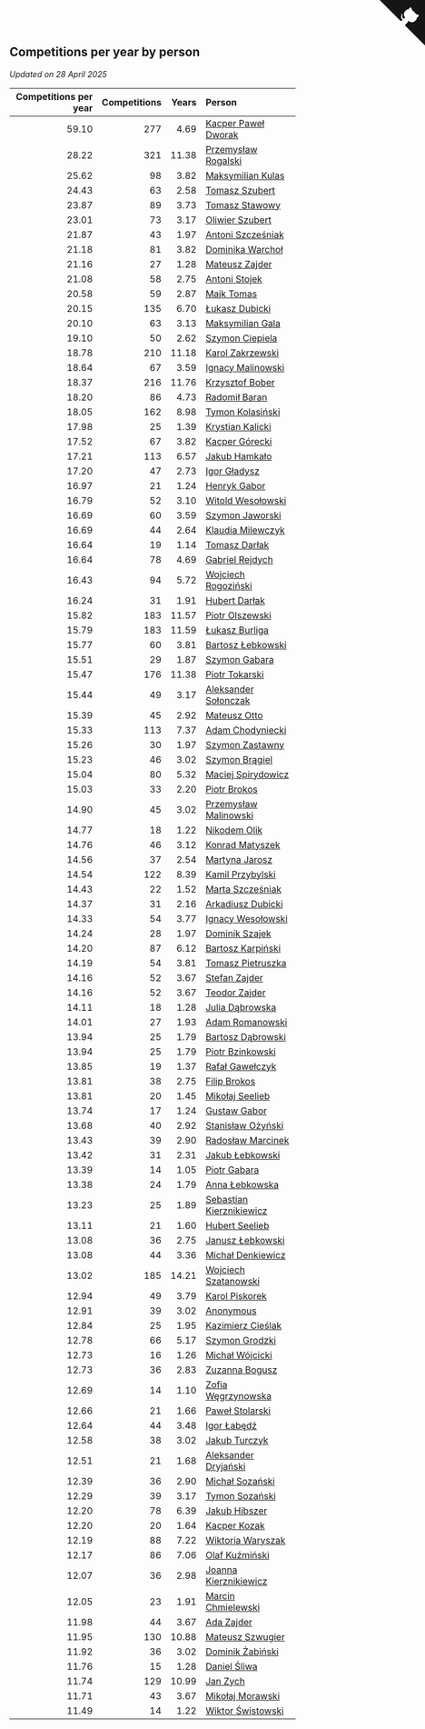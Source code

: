 ## Competitions per year by person

*Updated on 28 April 2025*

| Competitions per year | Competitions | Years | Person |
| ---: | ---: | ---: | :--- |
| 59.10 | 277 | 4.69 | [Kacper Paweł Dworak](https://www.worldcubeassociation.org/persons/2020DWOR01) |
| 28.22 | 321 | 11.38 | [Przemysław Rogalski](https://www.worldcubeassociation.org/persons/2013ROGA02) |
| 25.62 | 98 | 3.82 | [Maksymilian Kulas](https://www.worldcubeassociation.org/persons/2021KULA02) |
| 24.43 | 63 | 2.58 | [Tomasz Szubert](https://www.worldcubeassociation.org/persons/2022SZUB02) |
| 23.87 | 89 | 3.73 | [Tomasz Stawowy](https://www.worldcubeassociation.org/persons/2021STAW01) |
| 23.01 | 73 | 3.17 | [Oliwier Szubert](https://www.worldcubeassociation.org/persons/2022SZUB01) |
| 21.87 | 43 | 1.97 | [Antoni Szcześniak](https://www.worldcubeassociation.org/persons/2023SZCZ04) |
| 21.18 | 81 | 3.82 | [Dominika Warchoł](https://www.worldcubeassociation.org/persons/2021WARC01) |
| 21.16 | 27 | 1.28 | [Mateusz Zajder](https://www.worldcubeassociation.org/persons/2024ZAJD01) |
| 21.08 | 58 | 2.75 | [Antoni Stojek](https://www.worldcubeassociation.org/persons/2022STOJ03) |
| 20.58 | 59 | 2.87 | [Majk Tomas](https://www.worldcubeassociation.org/persons/2022TOMA05) |
| 20.15 | 135 | 6.70 | [Łukasz Dubicki](https://www.worldcubeassociation.org/persons/2018DUBI01) |
| 20.10 | 63 | 3.13 | [Maksymilian Gala](https://www.worldcubeassociation.org/persons/2022GALA01) |
| 19.10 | 50 | 2.62 | [Szymon Ciepiela](https://www.worldcubeassociation.org/persons/2022CIEP01) |
| 18.78 | 210 | 11.18 | [Karol Zakrzewski](https://www.worldcubeassociation.org/persons/2014ZAKR01) |
| 18.64 | 67 | 3.59 | [Ignacy Malinowski](https://www.worldcubeassociation.org/persons/2021MALI02) |
| 18.37 | 216 | 11.76 | [Krzysztof Bober](https://www.worldcubeassociation.org/persons/2013BOBE01) |
| 18.20 | 86 | 4.73 | [Radomił Baran](https://www.worldcubeassociation.org/persons/2020BARA02) |
| 18.05 | 162 | 8.98 | [Tymon Kolasiński](https://www.worldcubeassociation.org/persons/2016KOLA02) |
| 17.98 | 25 | 1.39 | [Krystian Kalicki](https://www.worldcubeassociation.org/persons/2023KALI10) |
| 17.52 | 67 | 3.82 | [Kacper Górecki](https://www.worldcubeassociation.org/persons/2021GORE01) |
| 17.21 | 113 | 6.57 | [Jakub Hamkało](https://www.worldcubeassociation.org/persons/2018HAMK01) |
| 17.20 | 47 | 2.73 | [Igor Gładysz](https://www.worldcubeassociation.org/persons/2022GLAD01) |
| 16.97 | 21 | 1.24 | [Henryk Gabor](https://www.worldcubeassociation.org/persons/2024GABO02) |
| 16.79 | 52 | 3.10 | [Witold Wesołowski](https://www.worldcubeassociation.org/persons/2022WESO01) |
| 16.69 | 60 | 3.59 | [Szymon Jaworski](https://www.worldcubeassociation.org/persons/2021JAWO01) |
| 16.69 | 44 | 2.64 | [Klaudia Milewczyk](https://www.worldcubeassociation.org/persons/2022MILE05) |
| 16.64 | 19 | 1.14 | [Tomasz Darłak](https://www.worldcubeassociation.org/persons/2024DARL01) |
| 16.64 | 78 | 4.69 | [Gabriel Rejdych](https://www.worldcubeassociation.org/persons/2020REJD01) |
| 16.43 | 94 | 5.72 | [Wojciech Rogoziński](https://www.worldcubeassociation.org/persons/2019ROGO04) |
| 16.24 | 31 | 1.91 | [Hubert Darłak](https://www.worldcubeassociation.org/persons/2023DARL03) |
| 15.82 | 183 | 11.57 | [Piotr Olszewski](https://www.worldcubeassociation.org/persons/2013OLSZ02) |
| 15.79 | 183 | 11.59 | [Łukasz Burliga](https://www.worldcubeassociation.org/persons/2013BURL01) |
| 15.77 | 60 | 3.81 | [Bartosz Łebkowski](https://www.worldcubeassociation.org/persons/2021LEBK01) |
| 15.51 | 29 | 1.87 | [Szymon Gabara](https://www.worldcubeassociation.org/persons/2023GABA01) |
| 15.47 | 176 | 11.38 | [Piotr Tokarski](https://www.worldcubeassociation.org/persons/2013TOKA01) |
| 15.44 | 49 | 3.17 | [Aleksander Sołonczak](https://www.worldcubeassociation.org/persons/2022SOLO01) |
| 15.39 | 45 | 2.92 | [Mateusz Otto](https://www.worldcubeassociation.org/persons/2022OTTO01) |
| 15.33 | 113 | 7.37 | [Adam Chodyniecki](https://www.worldcubeassociation.org/persons/2017CHOD02) |
| 15.26 | 30 | 1.97 | [Szymon Zastawny](https://www.worldcubeassociation.org/persons/2023ZAST01) |
| 15.23 | 46 | 3.02 | [Szymon Brągiel](https://www.worldcubeassociation.org/persons/2022BRAG03) |
| 15.04 | 80 | 5.32 | [Maciej Spirydowicz](https://www.worldcubeassociation.org/persons/2020SPIR01) |
| 15.03 | 33 | 2.20 | [Piotr Brokos](https://www.worldcubeassociation.org/persons/2023BROK01) |
| 14.90 | 45 | 3.02 | [Przemysław Malinowski](https://www.worldcubeassociation.org/persons/2022MALI01) |
| 14.77 | 18 | 1.22 | [Nikodem Olik](https://www.worldcubeassociation.org/persons/2024OLIK01) |
| 14.76 | 46 | 3.12 | [Konrad Matyszek](https://www.worldcubeassociation.org/persons/2022MATY02) |
| 14.56 | 37 | 2.54 | [Martyna Jarosz](https://www.worldcubeassociation.org/persons/2022JARO01) |
| 14.54 | 122 | 8.39 | [Kamil Przybylski](https://www.worldcubeassociation.org/persons/2016PRZY01) |
| 14.43 | 22 | 1.52 | [Marta Szcześniak](https://www.worldcubeassociation.org/persons/2023SZCZ07) |
| 14.37 | 31 | 2.16 | [Arkadiusz Dubicki](https://www.worldcubeassociation.org/persons/2023DUBI01) |
| 14.33 | 54 | 3.77 | [Ignacy Wesołowski](https://www.worldcubeassociation.org/persons/2021WESO01) |
| 14.24 | 28 | 1.97 | [Dominik Szajek](https://www.worldcubeassociation.org/persons/2023SZAJ01) |
| 14.20 | 87 | 6.12 | [Bartosz Karpiński](https://www.worldcubeassociation.org/persons/2019KARP03) |
| 14.19 | 54 | 3.81 | [Tomasz Pietruszka](https://www.worldcubeassociation.org/persons/2021PIET01) |
| 14.16 | 52 | 3.67 | [Stefan Zajder](https://www.worldcubeassociation.org/persons/2021ZAJD02) |
| 14.16 | 52 | 3.67 | [Teodor Zajder](https://www.worldcubeassociation.org/persons/2021ZAJD03) |
| 14.11 | 18 | 1.28 | [Julia Dąbrowska](https://www.worldcubeassociation.org/persons/2024DABR01) |
| 14.01 | 27 | 1.93 | [Adam Romanowski](https://www.worldcubeassociation.org/persons/2023ROMA10) |
| 13.94 | 25 | 1.79 | [Bartosz Dąbrowski](https://www.worldcubeassociation.org/persons/2023DABR07) |
| 13.94 | 25 | 1.79 | [Piotr Bzinkowski](https://www.worldcubeassociation.org/persons/2023BZIN01) |
| 13.85 | 19 | 1.37 | [Rafał Gawełczyk](https://www.worldcubeassociation.org/persons/2023GAWE01) |
| 13.81 | 38 | 2.75 | [Filip Brokos](https://www.worldcubeassociation.org/persons/2022BROK03) |
| 13.81 | 20 | 1.45 | [Mikołaj Seelieb](https://www.worldcubeassociation.org/persons/2023SEEL04) |
| 13.74 | 17 | 1.24 | [Gustaw Gabor](https://www.worldcubeassociation.org/persons/2024GABO01) |
| 13.68 | 40 | 2.92 | [Stanisław Ożyński](https://www.worldcubeassociation.org/persons/2022OZYN01) |
| 13.43 | 39 | 2.90 | [Radosław Marcinek](https://www.worldcubeassociation.org/persons/2022MARC05) |
| 13.42 | 31 | 2.31 | [Jakub Łebkowski](https://www.worldcubeassociation.org/persons/2023LEBK01) |
| 13.39 | 14 | 1.05 | [Piotr Gabara](https://www.worldcubeassociation.org/persons/2024GABA02) |
| 13.38 | 24 | 1.79 | [Anna Łebkowska](https://www.worldcubeassociation.org/persons/2023LEBK04) |
| 13.23 | 25 | 1.89 | [Sebastian Kierznikiewicz](https://www.worldcubeassociation.org/persons/2023KIER02) |
| 13.11 | 21 | 1.60 | [Hubert Seelieb](https://www.worldcubeassociation.org/persons/2023SEEL02) |
| 13.08 | 36 | 2.75 | [Janusz Łebkowski](https://www.worldcubeassociation.org/persons/2022LEBK01) |
| 13.08 | 44 | 3.36 | [Michał Denkiewicz](https://www.worldcubeassociation.org/persons/2021DENK01) |
| 13.02 | 185 | 14.21 | [Wojciech Szatanowski](https://www.worldcubeassociation.org/persons/2011SZAT01) |
| 12.94 | 49 | 3.79 | [Karol Piskorek](https://www.worldcubeassociation.org/persons/2021PISK01) |
| 12.91 | 39 | 3.02 | [Anonymous](https://www.worldcubeassociation.org/persons/2022ANON03) |
| 12.84 | 25 | 1.95 | [Kazimierz Cieślak](https://www.worldcubeassociation.org/persons/2023CIES01) |
| 12.78 | 66 | 5.17 | [Szymon Grodzki](https://www.worldcubeassociation.org/persons/2020GROD01) |
| 12.73 | 16 | 1.26 | [Michał Wójcicki](https://www.worldcubeassociation.org/persons/2024WOJC01) |
| 12.73 | 36 | 2.83 | [Zuzanna Bogusz](https://www.worldcubeassociation.org/persons/2022BOGU01) |
| 12.69 | 14 | 1.10 | [Zofia Węgrzynowska](https://www.worldcubeassociation.org/persons/2024WEGR01) |
| 12.66 | 21 | 1.66 | [Paweł Stolarski](https://www.worldcubeassociation.org/persons/2023STOL04) |
| 12.64 | 44 | 3.48 | [Igor Łabędź](https://www.worldcubeassociation.org/persons/2021LABE01) |
| 12.58 | 38 | 3.02 | [Jakub Turczyk](https://www.worldcubeassociation.org/persons/2022TURC02) |
| 12.51 | 21 | 1.68 | [Aleksander Dryjański](https://www.worldcubeassociation.org/persons/2023DRYJ01) |
| 12.39 | 36 | 2.90 | [Michał Sozański](https://www.worldcubeassociation.org/persons/2022SOZA02) |
| 12.29 | 39 | 3.17 | [Tymon Sozański](https://www.worldcubeassociation.org/persons/2022SOZA01) |
| 12.20 | 78 | 6.39 | [Jakub Hibszer](https://www.worldcubeassociation.org/persons/2018HIBS01) |
| 12.20 | 20 | 1.64 | [Kacper Kozak](https://www.worldcubeassociation.org/persons/2023KOZA05) |
| 12.19 | 88 | 7.22 | [Wiktoria Waryszak](https://www.worldcubeassociation.org/persons/2018WARY01) |
| 12.17 | 86 | 7.06 | [Olaf Kuźmiński](https://www.worldcubeassociation.org/persons/2018KUZM02) |
| 12.07 | 36 | 2.98 | [Joanna Kierznikiewicz](https://www.worldcubeassociation.org/persons/2022KIER01) |
| 12.05 | 23 | 1.91 | [Marcin Chmielewski](https://www.worldcubeassociation.org/persons/2023CHMI01) |
| 11.98 | 44 | 3.67 | [Ada Zajder](https://www.worldcubeassociation.org/persons/2021ZAJD01) |
| 11.95 | 130 | 10.88 | [Mateusz Szwugier](https://www.worldcubeassociation.org/persons/2014SZWU01) |
| 11.92 | 36 | 3.02 | [Dominik Żabiński](https://www.worldcubeassociation.org/persons/2022ZABI01) |
| 11.76 | 15 | 1.28 | [Daniel Śliwa](https://www.worldcubeassociation.org/persons/2024SLIW01) |
| 11.74 | 129 | 10.99 | [Jan Zych](https://www.worldcubeassociation.org/persons/2014ZYCH01) |
| 11.71 | 43 | 3.67 | [Mikołaj Morawski](https://www.worldcubeassociation.org/persons/2021MORA01) |
| 11.49 | 14 | 1.22 | [Wiktor Świstowski](https://www.worldcubeassociation.org/persons/2024SWIS01) |


<a href="https://github.com/noeruchangd/wca_statistics_vn" class="github-corner" aria-label="View source on Github"><svg width="80" height="80" viewBox="0 0 250 250" style="fill:#151513; color:#fff; position: absolute; top: 0; border: 0; right: 0;" aria-hidden="true"><path d="M0,0 L115,115 L130,115 L142,142 L250,250 L250,0 Z"></path><path d="M128.3,109.0 C113.8,99.7 119.0,89.6 119.0,89.6 C122.0,82.7 120.5,78.6 120.5,78.6 C119.2,72.0 123.4,76.3 123.4,76.3 C127.3,80.9 125.5,87.3 125.5,87.3 C122.9,97.6 130.6,101.9 134.4,103.2" fill="currentColor" style="transform-origin: 130px 106px;" class="octo-arm"></path><path d="M115.0,115.0 C114.9,115.1 118.7,116.5 119.8,115.4 L133.7,101.6 C136.9,99.2 139.9,98.4 142.2,98.6 C133.8,88.0 127.5,74.4 143.8,58.0 C148.5,53.4 154.0,51.2 159.7,51.0 C160.3,49.4 163.2,43.6 171.4,40.1 C171.4,40.1 176.1,42.5 178.8,56.2 C183.1,58.6 187.2,61.8 190.9,65.4 C194.5,69.0 197.7,73.2 200.1,77.6 C213.8,80.2 216.3,84.9 216.3,84.9 C212.7,93.1 206.9,96.0 205.4,96.6 C205.1,102.4 203.0,107.8 198.3,112.5 C181.9,128.9 168.3,122.5 157.7,114.1 C157.9,116.9 156.7,120.9 152.7,124.9 L141.0,136.5 C139.8,137.7 141.6,141.9 141.8,141.8 Z" fill="currentColor" class="octo-body"></path></svg></a><style>.github-corner:hover .octo-arm{animation:octocat-wave 560ms ease-in-out}@keyframes octocat-wave{0%,100%{transform:rotate(0)}20%,60%{transform:rotate(-25deg)}40%,80%{transform:rotate(10deg)}}@media (max-width:500px){.github-corner:hover .octo-arm{animation:none}.github-corner .octo-arm{animation:octocat-wave 560ms ease-in-out}}</style>
